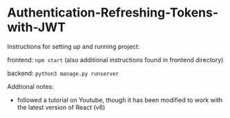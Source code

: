 # Authentication-Refreshing-Tokens-with-JWT

Instructions for setting up and running project:

frontend: `npm start` (also additional instructions found in frontend directory)

backend: `python3 manage.py runserver`

Addtional notes:
- followed a tutorial on Youtube, though it has been modified to work with the latest version of React (v6)